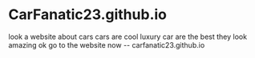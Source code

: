 # CarFanatic23.github.io

look a website about cars
cars are cool
luxury car are the best
they look amazing
ok go
to the website now
-- carfanatic23.github.io
